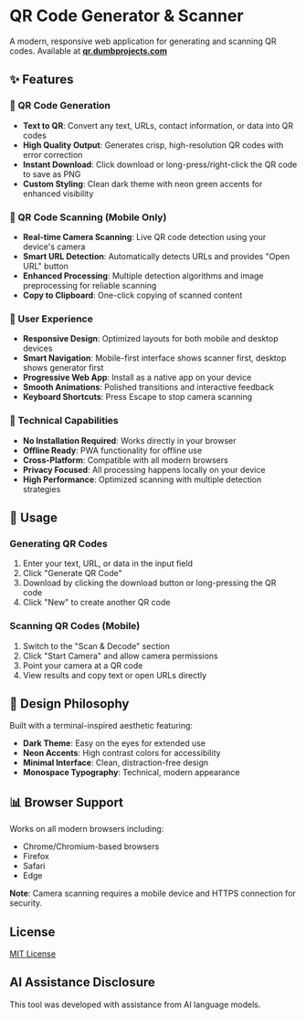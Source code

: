 # QR Code Generator & Scanner

A modern, responsive web application for generating and scanning QR codes. Available at **[qr.dumbprojects.com](https://qr.dumbprojects.com)**

## ✨ Features

### 🎯 QR Code Generation
- **Text to QR**: Convert any text, URLs, contact information, or data into QR codes
- **High Quality Output**: Generates crisp, high-resolution QR codes with error correction
- **Instant Download**: Click download or long-press/right-click the QR code to save as PNG
- **Custom Styling**: Clean dark theme with neon green accents for enhanced visibility

### 📱 QR Code Scanning (Mobile Only)
- **Real-time Camera Scanning**: Live QR code detection using your device's camera
- **Smart URL Detection**: Automatically detects URLs and provides "Open URL" button
- **Enhanced Processing**: Multiple detection algorithms and image preprocessing for reliable scanning
- **Copy to Clipboard**: One-click copying of scanned content

### 🎨 User Experience
- **Responsive Design**: Optimized layouts for both mobile and desktop devices
- **Smart Navigation**: Mobile-first interface shows scanner first, desktop shows generator first
- **Progressive Web App**: Install as a native app on your device
- **Smooth Animations**: Polished transitions and interactive feedback
- **Keyboard Shortcuts**: Press Escape to stop camera scanning

### 🔧 Technical Capabilities
- **No Installation Required**: Works directly in your browser
- **Offline Ready**: PWA functionality for offline use
- **Cross-Platform**: Compatible with all modern browsers
- **Privacy Focused**: All processing happens locally on your device
- **High Performance**: Optimized scanning with multiple detection strategies

## 🚀 Usage

### Generating QR Codes
1. Enter your text, URL, or data in the input field
2. Click "Generate QR Code" 
3. Download by clicking the download button or long-pressing the QR code
4. Click "New" to create another QR code

### Scanning QR Codes (Mobile)
1. Switch to the "Scan & Decode" section
2. Click "Start Camera" and allow camera permissions
3. Point your camera at a QR code
4. View results and copy text or open URLs directly

## 🌟 Design Philosophy

Built with a terminal-inspired aesthetic featuring:
- **Dark Theme**: Easy on the eyes for extended use
- **Neon Accents**: High contrast colors for accessibility
- **Minimal Interface**: Clean, distraction-free design
- **Monospace Typography**: Technical, modern appearance

## 📊 Browser Support

Works on all modern browsers including:
- Chrome/Chromium-based browsers
- Firefox
- Safari
- Edge

**Note**: Camera scanning requires a mobile device and HTTPS connection for security.

## License

[MIT License](LICENSE)

## AI Assistance Disclosure

This tool was developed with assistance from AI language models.
